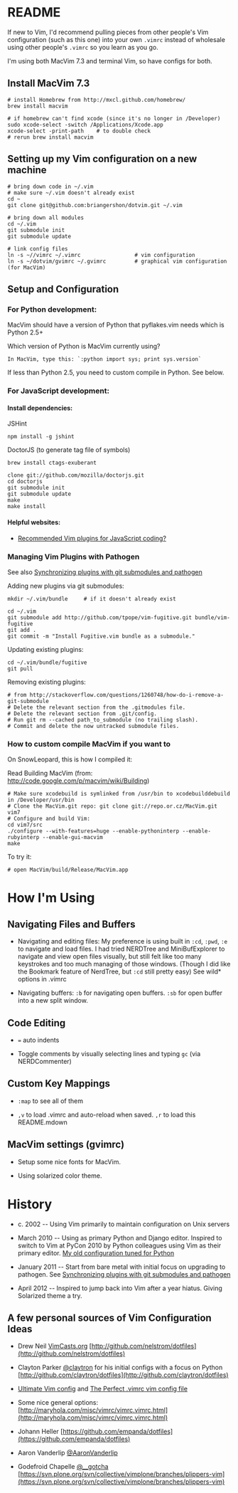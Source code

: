 README
======
If new to Vim, I'd recommend pulling pieces from other people's Vim configuration (such as this one) into your own `.vimrc` instead of wholesale using other people's `.vimrc` so you learn as you go.

I'm using both MacVim 7.3 and terminal Vim, so have configs for both.

Install MacVim 7.3
------------------

    # install Homebrew from http://mxcl.github.com/homebrew/
    brew install macvim
    
    # if homebrew can't find xcode (since it's no longer in /Developer)
    sudo xcode-select -switch /Applications/Xcode.app
    xcode-select -print-path    # to double check
    # rerun brew install macvim

Setting up my Vim configuration on a new machine
------------------------------------------------

    # bring down code in ~/.vim
    # make sure ~/.vim doesn't already exist
    cd ~
    git clone git@github.com:briangershon/dotvim.git ~/.vim

    # bring down all modules
    cd ~/.vim
    git submodule init
    git submodule update
    
    # link config files
    ln -s ~//vimrc ~/.vimrc                 # vim configuration
    ln -s ~/dotvim/gvimrc ~/.gvimrc         # graphical vim configuration (for MacVim)

Setup and Configuration
-----------------------

### For Python development:

MacVim should have a version of Python that pyflakes.vim needs which is Python 2.5+

Which version of Python is MacVim currently using?

    In MacVim, type this: `:python import sys; print sys.version`

If less than Python 2.5, you need to custom compile in Python. See below.

### For JavaScript development:

#### Install dependencies:

JSHint

    npm install -g jshint

DoctorJS (to generate tag file of symbols)

    brew install ctags-exuberant
    
    clone git://github.com/mozilla/doctorjs.git
    cd doctorjs
    git submodule init
    git submodule update
    make
    make install
    
#### Helpful websites:

* [Recommended Vim plugins for JavaScript coding?](http://stackoverflow.com/questions/4777366/recommended-vim-plugins-for-javascript-coding)


### Managing Vim Plugins with Pathogen

See also [Synchronizing plugins with git submodules and pathogen](http://vimcasts.org/episodes/synchronizing-plugins-with-git-submodules-and-pathogen/)

Adding new plugins via git submodules:

    mkdir ~/.vim/bundle     # if it doesn't already exist
    
    cd ~/.vim
    git submodule add http://github.com/tpope/vim-fugitive.git bundle/vim-fugitive
    git add .
    git commit -m "Install Fugitive.vim bundle as a submodule."

Updating existing plugins:

    cd ~/.vim/bundle/fugitive
    git pull
    
Removing existing plugins:

    # from http://stackoverflow.com/questions/1260748/how-do-i-remove-a-git-submodule
    # Delete the relevant section from the .gitmodules file.
    # Delete the relevant section from .git/config.
    # Run git rm --cached path_to_submodule (no trailing slash).
    # Commit and delete the now untracked submodule files.

### How to custom compile MacVim if you want to

On SnowLeopard, this is how I compiled it:

Read Building MacVim (from: http://code.google.com/p/macvim/wiki/Building)

    # Make sure xcodebuild is symlinked from /usr/bin to xcodebuilddebuild in /Developer/usr/bin
    # Clone the MacVim.git repo: git clone git://repo.or.cz/MacVim.git vim7
    # Configure and build Vim:
    cd vim7/src
    ./configure --with-features=huge --enable-pythoninterp --enable-rubyinterp --enable-gui-macvim
    make

To try it:

    # open MacVim/build/Release/MacVim.app

How I'm Using
=============

Navigating Files and Buffers
----------------------------
* Navigating and editing files: My preference is using built in `:cd`, `:pwd`, `:e` to navigate and load files. I had tried NERDTree and MiniBufExplorer to navigate and view open files visually, but still felt like too many keystrokes and too much managing of those windows. (Though I did like the Bookmark feature of NerdTree, but `:cd` still pretty easy) See wild* options in .vimrc

* Navigating buffers: `:b` for navigating open buffers. `:sb` for open buffer into a new split window.

Code Editing
------------
* `=` auto indents

* Toggle comments by visually selecting lines and typing `gc` (via NERDCommenter)

Custom Key Mappings
-------------------
* `:map` to see all of them

* `,v` to load .vimrc and auto-reload when saved. `,r` to load this README.mdown 

MacVim settings (gvimrc)
------------------------
* Setup some nice fonts for MacVim.

* Using solarized color theme.

History
=======
* c. 2002 -- Using Vim primarily to maintain configuration on Unix servers

* March 2010 -- Using as primary Python and Django editor. Inspired to switch to Vim at PyCon 2010 by Python colleagues using Vim as their primary editor. [My old configuration tuned for Python](http://github.com/briangershon/dotfiles) 

* January 2011 -- Start from bare metal with initial focus on upgrading to pathogen. See [Synchronizing plugins with git submodules and pathogen](http://vimcasts.org/episodes/synchronizing-plugins-with-git-submodules-and-pathogen/)

* April 2012 -- Inspired to jump back into Vim after a year hiatus. Giving Solarized theme a try.

A few personal sources of Vim Configuration Ideas
-------------------------------------------------
* Drew Neil [VimCasts.org](http://www.vimcasts.org/) [http://github.com/nelstrom/dotfiles](http://github.com/nelstrom/dotfiles)

* Clayton Parker [@claytron](http://www.twitter.com/claytron) for his initial configs with a focus on Python [http://github.com/claytron/dotfiles](http://github.com/claytron/dotfiles)

* [Ultimate Vim config](http://spf13.com/post/ultimate-vim-config) and [The Perfect .vimrc vim config file](http://spf13.com/post/perfect-vimrc-vim-config-file)

* Some nice general options: [http://maryhola.com/misc/vimrc/vimrc.vimrc.html](http://maryhola.com/misc/vimrc/vimrc.vimrc.html)

* Johann Heller [https://github.com/empanda/dotfiles](https://github.com/empanda/dotfiles)

* Aaron Vanderlip [@AaronVanderlip](http://www.twitter.com/AaronVanderlip)

* Godefroid Chapelle [@__gotcha](http://www.twitter.com/__gotcha) [https://svn.plone.org/svn/collective/vimplone/branches/plippers-vim](https://svn.plone.org/svn/collective/vimplone/branches/plippers-vim)
